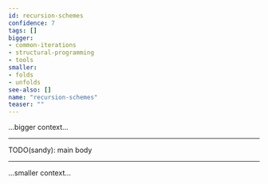 ```yaml
---
id: recursion-schemes
confidence: 7
tags: []
bigger:
- common-iterations
- structural-programming
- tools
smaller:
- folds
- unfolds
see-also: []
name: "recursion-schemes"
teaser: ""
---
```



...bigger context...

---

TODO(sandy): main body

---

...smaller context...
